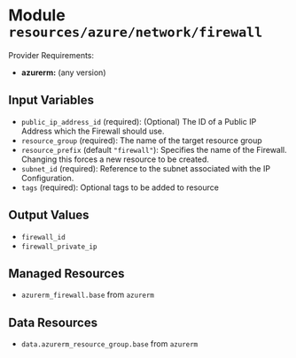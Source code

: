 
# Module `resources/azure/network/firewall`

Provider Requirements:
* **azurerm:** (any version)

## Input Variables
* `public_ip_address_id` (required): (Optional) The ID of a Public IP Address which the Firewall should use.
* `resource_group` (required): The name of the target resource group
* `resource_prefix` (default `"firewall"`): Specifies the name of the Firewall. Changing this forces a new resource to be created.
* `subnet_id` (required): Reference to the subnet associated with the IP Configuration.
* `tags` (required): Optional tags to be added to resource

## Output Values
* `firewall_id`
* `firewall_private_ip`

## Managed Resources
* `azurerm_firewall.base` from `azurerm`

## Data Resources
* `data.azurerm_resource_group.base` from `azurerm`


